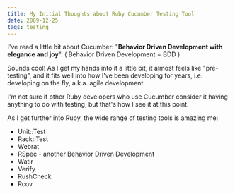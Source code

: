 ```yaml
---
title: My Initial Thoughts about Ruby Cucumber Testing Tool 
date: 2009-12-25
tags: testing
---
```

I've read a little bit about Cucumber: "**Behavior Driven Development with elegance and joy**".  ( Behavior Driven Development = BDD )

Sounds cool! As I get my hands into it a little bit, it almost feels like "pre-testing", and it fits well into how I've been developing for years, i.e. developing on the fly, a.k.a. agile development.

I'm not sure if other Ruby developers who use Cucumber consider it having anything to do with testing, but that's how I see it at this point.

As I get further into Ruby, the wide range of testing tools is amazing me:

* Unit::Test
* Rack::Test
* Webrat
* RSpec - another Behavior Driven Development
* Watir
* Verify
* RushCheck
* Rcov

